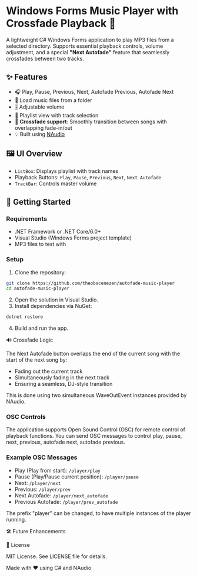 ﻿# Windows Forms Music Player with Crossfade Playback 🎵

A lightweight C# Windows Forms application to play MP3 files from a selected directory. Supports essential playback controls, volume adjustment, and a special **"Next Autofade"** feature that seamlessly crossfades between two tracks.

## ✨ Features

- 🎧 Play, Pause, Previous, Next, Autofade Previous, Autofade Next
- 📁 Load music files from a folder
- 🎚️ Adjustable volume
- 🎼 Playlist view with track selection
- 🔄 **Crossfade support**: Smoothly transition between songs with overlapping fade-in/out
- 💡 Built using [NAudio](https://github.com/naudio/NAudio)

## 🖼️ UI Overview

- `ListBox`: Displays playlist with track names
- Playback Buttons: `Play`, `Pause`, `Previous`, `Next`, `Next Autofade`
- `TrackBar`: Controls master volume

## 🚀 Getting Started

### Requirements

- .NET Framework or .NET Core/6.0+
- Visual Studio (Windows Forms project template)
- MP3 files to test with

### Setup

1. Clone the repository:
```bash
git clone https://github.com/theobscenezen/autofade-music-player
cd autofade-music-player
```

2. Open the solution in Visual Studio.
3. Install dependencies via NuGet:
```bash 
dotnet restore
```

4. Build and run the app.

🔊 Crossfade Logic

The Next Autofade button overlaps the end of the current song with the start of the next song by:

- Fading out the current track
- Simultaneously fading in the next track
- Ensuring a seamless, DJ-style transition

This is done using two simultaneous WaveOutEvent instances provided by NAudio.

### OSC Controls
The application supports Open Sound Control (OSC) for remote control of playback functions. You can send OSC messages to control play, pause, next, previous, autofade next, autofade previous.

### Example OSC Messages
- Play (Play from start): `/player/play`
- Pause (Play/Pause current position): `/player/pause`
- Next: `/player/next`
- Previous: `/player/prev`
- Next Autofade: `/player/next_autofade`
- Previous Autofade: `/player/prev_autofade`

The prefix "player" can be changed, to have multiple instances of the player running.

🛠️ Future Enhancements

📄 License

MIT License. See LICENSE file for details.

Made with ❤️ using C# and NAudio